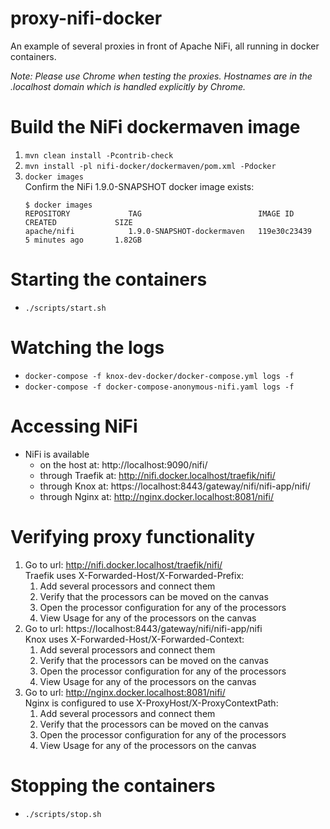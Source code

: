 # proxy-nifi-docker
An example of several proxies in front of Apache NiFi, all running in docker containers.

_Note: Please use Chrome when testing the proxies.  Hostnames are in the .localhost domain which is handled explicitly by Chrome._

# Build the NiFi dockermaven image
1. `mvn clean install -Pcontrib-check`
1. `mvn install -pl nifi-docker/dockermaven/pom.xml -Pdocker`  
1. `docker images`  
  Confirm the NiFi 1.9.0-SNAPSHOT docker image exists:
    ```
    $ docker images
    REPOSITORY             TAG                          IMAGE ID            CREATED             SIZE
    apache/nifi            1.9.0-SNAPSHOT-dockermaven   119e30c23439        5 minutes ago       1.82GB
    ```
# Starting the containers
- `./scripts/start.sh`

# Watching the logs
- `docker-compose -f knox-dev-docker/docker-compose.yml logs -f`
- `docker-compose -f docker-compose-anonymous-nifi.yaml logs -f`

# Accessing NiFi
- NiFi is available
  - on the host at: http://localhost:9090/nifi/
  - through Traefik at: http://nifi.docker.localhost/traefik/nifi/
  - through Knox at: https://localhost:8443/gateway/nifi/nifi-app/nifi/
  - through Nginx at: http://nginx.docker.localhost:8081/nifi/

# Verifying proxy functionality
1. Go to url: http://nifi.docker.localhost/traefik/nifi/  
  Traefik uses X-Forwarded-Host/X-Forwarded-Prefix:
    1. Add several processors and connect them
    1. Verify that the processors can be moved on the canvas
    1. Open the processor configuration for any of the processors
    1. View Usage for any of the processors on the canvas
1. Go to url: https://localhost:8443/gateway/nifi/nifi-app/nifi  
  Knox uses X-Forwarded-Host/X-Forwarded-Context:
    1. Add several processors and connect them
    1. Verify that the processors can be moved on the canvas
    1. Open the processor configuration for any of the processors
    1. View Usage for any of the processors on the canvas
1. Go to url: http://nginx.docker.localhost:8081/nifi/  
  Nginx is configured to use X-ProxyHost/X-ProxyContextPath:
    1. Add several processors and connect them
    1. Verify that the processors can be moved on the canvas
    1. Open the processor configuration for any of the processors
    1. View Usage for any of the processors on the canvas

# Stopping the containers
- `./scripts/stop.sh`
